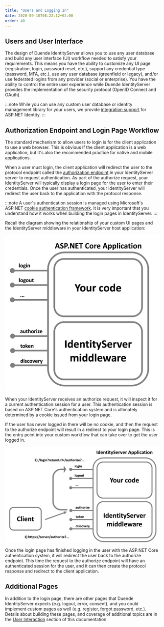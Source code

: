 ```yaml
---
title: "Users and Logging In"
date: 2020-09-10T08:22:12+02:00
order: 40
---
```


## Users and User Interface

The design of Duende IdentityServer allows you to use any user database and build any user interface (UI) workflow needed to satisfy your requirements.
This means you have the ability to customize any UI page (registration, login, password reset, etc.), support any credential type (password, MFA, etc.), use any user database (greenfield or legacy), and/or use federated logins from any provider (social or enterprise).
You have the ability to control the entire user experience while Duende IdentityServer provides the implementation of the security protocol (OpenID Connect and OAuth).

:::note
While you can use any custom user database or identity management library for your users, we provide [integration support](/identityserver/v6/aspnet_identity) for ASP.NET Identity.
:::

## Authorization Endpoint and Login Page Workflow

The standard mechanism to allow users to login is for the client application to use a web browser.
This is obvious if the client application is a web application, but it's also the recommended practice for native and mobile applications.

When a user must login, the client application will redirect the user to the protocol endpoint called the [authorization endpoint](/identityserver/v6/reference/endpoints/authorize) in your IdentityServer server to request authentication.
As part of the authorize request, your IdentityServer will typically display a login page for the user to enter their credentials.
Once the user has authenticated, your IdentityServer will redirect the user back to the application with the protocol response.

:::note
A user's authentication session is managed using Microsoft's ASP.NET [cookie authentication framework](https://learn.microsoft.com/en-us/aspnet/core/security/authentication/cookie).
It is very important that you understand how it works when building the login pages in IdentityServer.
:::


Recall the diagram showing the relationship of your custom UI pages and the IdentityServer middleware in your IdentityServer host application:

![](../../overview/images/middleware.png?height=500px)

When your IdentityServer receives an authorize request, it will inspect it for a current authentication session for a user. This authentication session is based on ASP.NET Core's authentication system and is ultimately determined by a cookie issued from your login page.

If the user has never logged in there will be no cookie, and then the request to the authorize endpoint will result in a redirect to your login page. This is the entry point into your custom workflow that can take over to get the user logged in.

![](../../ui/images/signin_flow.png?height=500px)

Once the login page has finished logging in the user with the ASP.NET Core authentication system, it will redirect the user back to the authorize endpoint.
This time the request to the authorize endpoint will have an authenticated session for the user, and it can then create the protocol response and redirect to the client application.

## Additional Pages

In addition to the login page, there are other pages that Duende IdentityServer expects (e.g. logout, error, consent), and you could implement custom pages as well (e.g. register, forgot password, etc.).
Details about building these pages, and coverage of additional topics are in the 
[User Interaction](/identityserver/v6/ui) 
section of this documentation.

